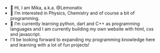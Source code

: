 - 👋 Hi, I am Mika, a.k.a. @Lemonatix
- 👀 I’m interested in Physics, Chemistry and of course a bit of programming.
- 🌱 I’m currently learning python, dart and C++ as programming languages and I am currently building my own website with html, css and javascript.
- I'll be looking forward to expanding my programming knowledge here and learning with a lot of fun projects!

<!---
Lemonatix/Lemonatix is a ✨ special ✨ repository because its `README.md` (this file) appears on your GitHub profile.
You can click the Preview link to take a look at your changes.
--->
